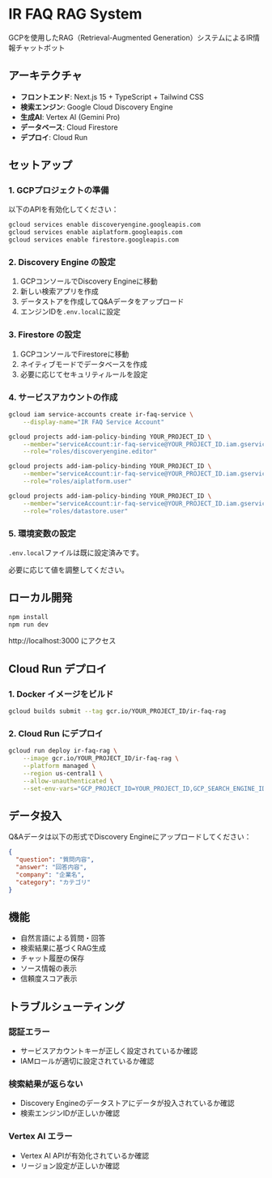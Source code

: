 # IR FAQ RAG System

GCPを使用したRAG（Retrieval-Augmented Generation）システムによるIR情報チャットボット

## アーキテクチャ

- **フロントエンド**: Next.js 15 + TypeScript + Tailwind CSS
- **検索エンジン**: Google Cloud Discovery Engine
- **生成AI**: Vertex AI (Gemini Pro)
- **データベース**: Cloud Firestore
- **デプロイ**: Cloud Run

## セットアップ

### 1. GCPプロジェクトの準備

以下のAPIを有効化してください：

```bash
gcloud services enable discoveryengine.googleapis.com
gcloud services enable aiplatform.googleapis.com
gcloud services enable firestore.googleapis.com
```

### 2. Discovery Engine の設定

1. GCPコンソールでDiscovery Engineに移動
2. 新しい検索アプリを作成
3. データストアを作成してQ&Aデータをアップロード
4. エンジンIDを`.env.local`に設定

### 3. Firestore の設定

1. GCPコンソールでFirestoreに移動
2. ネイティブモードでデータベースを作成
3. 必要に応じてセキュリティルールを設定

### 4. サービスアカウントの作成

```bash
gcloud iam service-accounts create ir-faq-service \
    --display-name="IR FAQ Service Account"

gcloud projects add-iam-policy-binding YOUR_PROJECT_ID \
    --member="serviceAccount:ir-faq-service@YOUR_PROJECT_ID.iam.gserviceaccount.com" \
    --role="roles/discoveryengine.editor"

gcloud projects add-iam-policy-binding YOUR_PROJECT_ID \
    --member="serviceAccount:ir-faq-service@YOUR_PROJECT_ID.iam.gserviceaccount.com" \
    --role="roles/aiplatform.user"

gcloud projects add-iam-policy-binding YOUR_PROJECT_ID \
    --member="serviceAccount:ir-faq-service@YOUR_PROJECT_ID.iam.gserviceaccount.com" \
    --role="roles/datastore.user"
```

### 5. 環境変数の設定

`.env.local`ファイルは既に設定済みです。

必要に応じて値を調整してください。

## ローカル開発

```bash
npm install
npm run dev
```

http://localhost:3000 にアクセス

## Cloud Run デプロイ

### 1. Docker イメージをビルド

```bash
gcloud builds submit --tag gcr.io/YOUR_PROJECT_ID/ir-faq-rag
```

### 2. Cloud Run にデプロイ

```bash
gcloud run deploy ir-faq-rag \
    --image gcr.io/YOUR_PROJECT_ID/ir-faq-rag \
    --platform managed \
    --region us-central1 \
    --allow-unauthenticated \
    --set-env-vars="GCP_PROJECT_ID=YOUR_PROJECT_ID,GCP_SEARCH_ENGINE_ID=YOUR_ENGINE_ID"
```

## データ投入

Q&Aデータは以下の形式でDiscovery Engineにアップロードしてください：

```json
{
  "question": "質問内容",
  "answer": "回答内容", 
  "company": "企業名",
  "category": "カテゴリ"
}
```

## 機能

- 自然言語による質問・回答
- 検索結果に基づくRAG生成
- チャット履歴の保存
- ソース情報の表示
- 信頼度スコア表示

## トラブルシューティング

### 認証エラー
- サービスアカウントキーが正しく設定されているか確認
- IAMロールが適切に設定されているか確認

### 検索結果が返らない
- Discovery Engineのデータストアにデータが投入されているか確認
- 検索エンジンIDが正しいか確認

### Vertex AI エラー  
- Vertex AI APIが有効化されているか確認
- リージョン設定が正しいか確認
